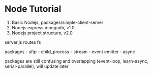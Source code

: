 # Node Tutorial

1. Basic Nodejs, packages/simple-client-server
2. Nodejs express mongodb, v1.0
3. Nodejs project structure, v2.0

server.js
routes
fs

packages
    - sftp
    - child_process
    - stream
    - event emitter
    - async

packages are still confusing and overlapping (event-loop, learn-async, serial-parallel), will update later